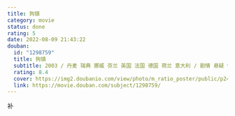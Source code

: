 ```yaml
---
title: 狗镇
category: movie
status: done
rating: 5
date: 2022-08-09 21:43:22
douban:
  id: "1298759"
  title: 狗镇
  subtitle: 2003 / 丹麦 瑞典 挪威 芬兰 英国 法国 德国 荷兰 意大利 / 剧情 悬疑 惊悚 / 拉斯·冯·提尔 / 妮可·基德曼 哈里特·安德森
  rating: 8.4
  cover: https://img2.doubanio.com/view/photo/m_ratio_poster/public/p2457169802.jpg
  link: https://movie.douban.com/subject/1298759/
---
```


补